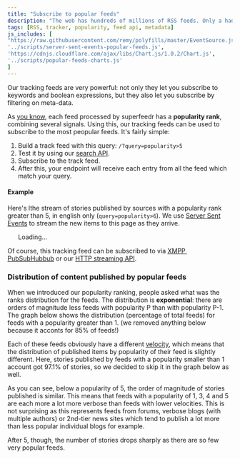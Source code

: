 ```yaml
---
title: "Subscribe to popular feeds"
description: "The web has hundreds of millions of RSS feeds. Only a hadful of them is popular and Superfeedr lets you subscribe only to the most popular RSS feeds."
tags: [RSS, tracker, popularity, feed api, metadata]
js_includes: [
"https://raw.githubusercontent.com/remy/polyfills/master/EventSource.js",
'../scripts/server-sent-events-popular-feeds.js',
'https://cdnjs.cloudflare.com/ajax/libs/Chart.js/1.0.2/Chart.js',
'../scripts/popular-feeds-charts.js'
]
---
```


Our tracking feeds are very powerful: not only they let you subscribe to keywords and boolean expressions, but they also let you subscribe by filtering on meta-data. 

As [you know](http://blog.superfeedr.com/feed-popularity/), each feed processed by superfeedr has a **popularity rank**, combining several signals. Using this, our tracking feeds can be used to subscribe to the most peopular feeds. It's fairly simple: 

1. Build a track feed with this query: <code>/?query=popularity>5</code>
2. Test it by using our [search API](http://documentation.superfeedr.com/trackers.html#testing).
3. Subscribe to the track feed.
4. After this, your endpoint will receive each entry from all the feed which match your query. 

#### Example

Here's lthe stream of stories published by sources with a popularity rank greater than 5, in english only (<code>query=popularity>6</code>). We use [Server Sent Events](/server-sent-events/) to stream the new items to this page as they arrive.

<ul id="sse-feed">Loading...</ul>

Of course, this tracking feed can be subscribed to via [XMPP](http://documentation.superfeedr.com/subscribers.html#xmpp-pubsub), [PubSubHubbub](http://documentation.superfeedr.com/subscribers.html#webhooks) or our [HTTP streaming API](http://documentation.superfeedr.com/subscribers.html#streaming-rss).

### Distribution of content published by popular feeds

When we introduced our popularity ranking, people asked what was the ranks distribution for the feeds. The distribution is **exponential**: there are orders of magnitude less feeds with popularity P than with popularity P-1. The graph below shows the distribution (percentage of total feeds) for feeds with a popularity greater than 1. (we removed anything below because it acconts for 85% of feeds!)

<canvas id="feed-distribution" width="700" height="300"></canvas>

Each of these feeds obviously have a different [velocity](http://documentation.superfeedr.com/schema.html#velocity), which means that the distribution of published items by popularity of their feed is slightly different. Here, stories published by feeds with a popularity smaller than 1 account got 97.1% of stories, so we decided to skip it in the graph below as well.

<canvas id="entry-distribution" width="700" height="300"></canvas>

As you can see, below a popularity of 5, the order of magnitude of stories published is similar. This means that feeds with a popularity of 1, 3, 4 and 5 are each more a lot more verbose than feeds with lower velocities. This is not surprising as this represents feeds from forums, verbose blogs (with multiple authors) or 2nd-tier news sites which tend to publish a lot more than less popular individual blogs for example.

After 5, though, the number of stories drops sharply as there are so few very popular feeds.
